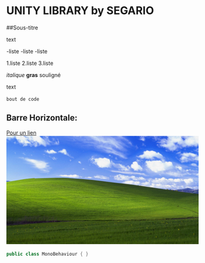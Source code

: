 # UNITY LIBRARY by SEGARIO

##Sous-titre

text

-liste
-liste
-liste

1.liste
2.liste
3.liste

*italique* **gras**   souligné

text

`bout de code`


Barre Horizontale:
---

[Pour un lien](http://google.com)
![Pour afficher une image](./Documentation~/xp.jpg)


```cs
public class MonoBehaviour { }
```